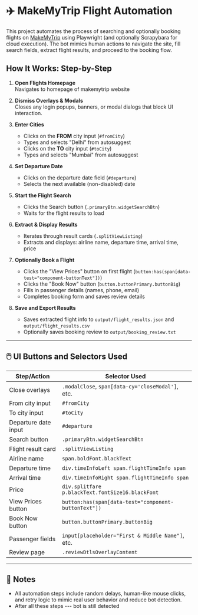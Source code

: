 # ✈️ MakeMyTrip Flight Automation

This project automates the process of searching and optionally booking flights on [MakeMyTrip](https://www.makemytrip.com/) using Playwright (and optionally Scrapybara for cloud execution). The bot mimics human actions to navigate the site, fill search fields, extract flight results, and proceed to the booking flow.



##  How It Works: Step-by-Step

1. **Open Flights Homepage**  
   Navigates to homepage of makemytrip website

2. **Dismiss Overlays & Modals**  
   Closes any login popups, banners, or modal dialogs that block UI interaction.

3. **Enter Cities**  
   - Clicks on the **FROM** city input (`#fromCity`)
   - Types and selects "Delhi" from autosuggest
   - Clicks on the **TO** city input (`#toCity`)
   - Types and selects "Mumbai" from autosuggest

4. **Set Departure Date**  
   - Clicks on the departure date field (`#departure`)
   - Selects the next available (non-disabled) date

5. **Start the Flight Search**  
   - Clicks the Search button (`.primaryBtn.widgetSearchBtn`)
   - Waits for the flight results to load

6. **Extract & Display Results**  
   - Iterates through result cards (`.splitViewListing`)
   - Extracts and displays: airline name, departure time, arrival time, price

7. **Optionally Book a Flight**  
   - Clicks the "View Prices" button on first flight (`button:has(span[data-test="component-buttonText"])`)
   - Clicks the "Book Now" button (`button.buttonPrimary.buttonBig`)
   - Fills in passenger details (names, phone, email)
   - Completes booking form and saves review details

8. **Save and Export Results**  
   - Saves extracted flight info to `output/flight_results.json` and `output/flight_results.csv`
   - Optionally saves booking review to `output/booking_review.txt`

---

## 🖱️ UI Buttons and Selectors Used

| Step/Action          | Selector Used                                   |
|----------------------|-------------------------------------------------|
| Close overlays       | `.modalClose`, `span[data-cy='closeModal']`, etc.|
| From city input      | `#fromCity`                                     |
| To city input        | `#toCity`                                       |
| Departure date input | `#departure`                                    |
| Search button        | `.primaryBtn.widgetSearchBtn`                   |
| Flight result card   | `.splitViewListing`                             |
| Airline name         | `span.boldFont.blackText`                       |
| Departure time       | `div.timeInfoLeft span.flightTimeInfo span`      |
| Arrival time         | `div.timeInfoRight span.flightTimeInfo span`     |
| Price                | `div.splitfare p.blackText.fontSize16.blackFont` |
| View Prices button   | `button:has(span[data-test="component-buttonText"])` |
| Book Now button      | `button.buttonPrimary.buttonBig`                |
| Passenger fields     | `input[placeholder="First & Middle Name"]`, etc.|
| Review page          | `.reviewDtlsOverlayContent`                     |

---

## 📝 Notes

- All automation steps include random delays, human-like mouse clicks, and retry logic to mimic real user behavior and reduce bot detection.
- After all these steps --- bot is still detected



